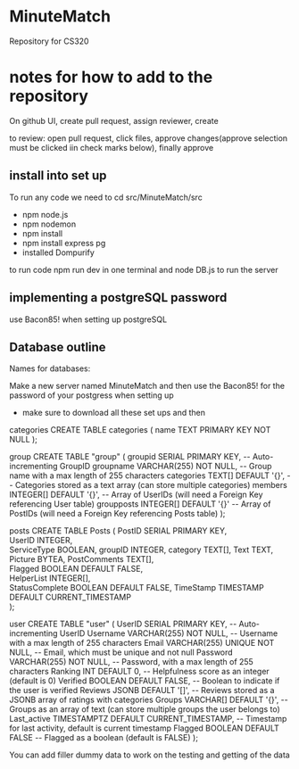 # MinuteMatch
Repository for CS320 

# notes for how to add to the repository

On github UI, create pull request, assign reviewer, create

to review: open pull request, click files, approve changes(approve selection must be clicked iin check marks below), finally approve

## install into set up

To run any code we need to cd src/MinuteMatch/src

- npm node.js
- npm nodemon
- npm install
- npm install express pg
- installed Dompurify

to run code npm run dev in one terminal and node DB.js to run the server

## implementing a postgreSQL password
use Bacon85! when setting up postgreSQL


## Database outline 
Names for databases:


Make a new server named MinuteMatch and then use the Bacon85! for the password of your postgress when setting up
- make sure to download all these set ups and then 

categories
CREATE TABLE categories (
    name TEXT PRIMARY KEY NOT NULL
);


group
CREATE TABLE "group" (
    groupid SERIAL PRIMARY KEY,                            -- Auto-incrementing GroupID
    groupname VARCHAR(255) NOT NULL,                        -- Group name with a max length of 255 characters
    categories TEXT[] DEFAULT '{}',                         -- Categories stored as a text array (can store multiple categories)
    members INTEGER[] DEFAULT '{}',           -- Array of UserIDs (will need a Foreign Key referencing User table)
    groupposts INTEGER[] DEFAULT '{}'        -- Array of PostIDs (will need a Foreign Key referencing Posts table)
);

posts
CREATE TABLE Posts (
    PostID SERIAL PRIMARY KEY,  
    UserID INTEGER,  
    ServiceType BOOLEAN, 
	groupID INTEGER,
	category TEXT[], 
    Text TEXT,
    Picture BYTEA,
    PostComments TEXT[],  
    Flagged BOOLEAN DEFAULT FALSE,  
    HelperList INTEGER[],  
    StatusComplete BOOLEAN DEFAULT FALSE, 
    TimeStamp TIMESTAMP DEFAULT CURRENT_TIMESTAMP  
);

user
CREATE TABLE "user" (
    UserID SERIAL PRIMARY KEY,                           -- Auto-incrementing UserID
    Username VARCHAR(255) NOT NULL,                       -- Username with a max length of 255 characters
    Email VARCHAR(255) UNIQUE NOT NULL,                   -- Email, which must be unique and not null
    Password VARCHAR(255) NOT NULL,                       -- Password, with a max length of 255 characters
    Ranking INT DEFAULT 0,                                -- Helpfulness score as an integer (default is 0)
    Verified BOOLEAN DEFAULT FALSE,                       -- Boolean to indicate if the user is verified
    Reviews JSONB DEFAULT '[]',                           -- Reviews stored as a JSONB array of ratings with categories
    Groups VARCHAR[] DEFAULT '{}',                        -- Groups as an array of text (can store multiple groups the user belongs to)
    Last_active TIMESTAMPTZ DEFAULT CURRENT_TIMESTAMP,    -- Timestamp for last activity, default is current timestamp
    Flagged BOOLEAN DEFAULT FALSE                        -- Flagged as a boolean (default is FALSE)
);

You can add filler dummy data to work on the testing and getting of the data
